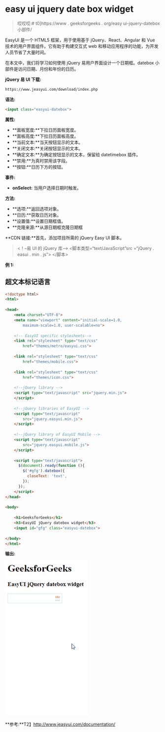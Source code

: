 # easy ui jquery date box widget

> 哎哎哎:# t0]https://www . geeksforgeeks . org/easy ui-jquery-datebox 小部件/

EasyUI 是一个 HTML5 框架，用于使用基于 jQuery、React、Angular 和 Vue 技术的用户界面组件。它有助于构建交互式 web 和移动应用程序的功能，为开发人员节省了大量时间。

在本文中，我们将学习如何使用 jQuery 易用户界面设计一个日期框。datebox 小部件是访问日期、月份和年份的日历。

**jQuery 易 UI 下载:**

```html
https://www.jeasyui.com/download/index.php
```

**语法:**

```html
<input class="easyui-datebox">
```

**属性:**

*   **面板宽度:**下拉日历面板宽度。
*   **面板高度:**下拉日历面板高度。
*   **当前文本:**当天按钮显示的文本。
*   **关闭文本:**关闭按钮显示的文本。
*   **确定文本:**为确定按钮显示的文本，保留给 datetimebox 插件。
*   **禁用:**为真时禁用该字段。
*   **按钮:**日历下方的按钮。

**事件:**

*   **onSelect:** 当用户选择日期时触发。

**方法:**

*   **选项:**返回选项对象。
*   **日历:**获取日历对象。
*   **设置值:**设置日期框值。
*   **克隆来源:**从源日期框克隆日期框

**CDN 链接:**首先，添加项目所需的 jQuery Easy UI 脚本。

> <！–易 UI 的 jQuery 库–>
> <脚本类型=“text/JavaScript”src =“jQuery . easui . min . js”>
> </脚本>

**例 1:**

## 超文本标记语言

```html
<!doctype html> 
<html> 

<head> 
    <meta charset="UTF-8"> 
    <meta name="viewport" content="initial-scale=1.0, 
        maximum-scale=1.0, user-scalable=no"> 

    <!-- EasyUI specific stylesheets-->
    <link rel="stylesheet" type="text/css"
        href="themes/metro/easyui.css"> 

    <link rel="stylesheet" type="text/css"
        href="themes/mobile.css"> 

    <link rel="stylesheet" type="text/css"
        href="themes/icon.css"> 

    <!--jQuery library -->
    <script type="text/javascript" src="jquery.min.js"> 
    </script> 

    <!--jQuery libraries of EasyUI -->
    <script type="text/javascript"
        src="jquery.easyui.min.js"> 
    </script> 

    <!--jQuery library of EasyUI Mobile -->
    <script type="text/javascript"
        src="jquery.easyui.mobile.js"> 
    </script> 

    <script type="text/javascript"> 
      $(document).ready(function (){ 
        $('#gfg').datebox({ 
          closeText: 'text',
        }); 
      }); 
    </script> 
</head> 

<body>

    <h1>GeeksforGeeks</h1>
    <h3>EasyUI jQuery datebox widget</h3>
    <input id="gfg" class="easyui-datebox">

</body>
</html>
```

**输出:**

![](img/469c40223cc9c6946119c88d7127df5a.png)

**参考:**T2】http://www.jeasyui.com/documentation/